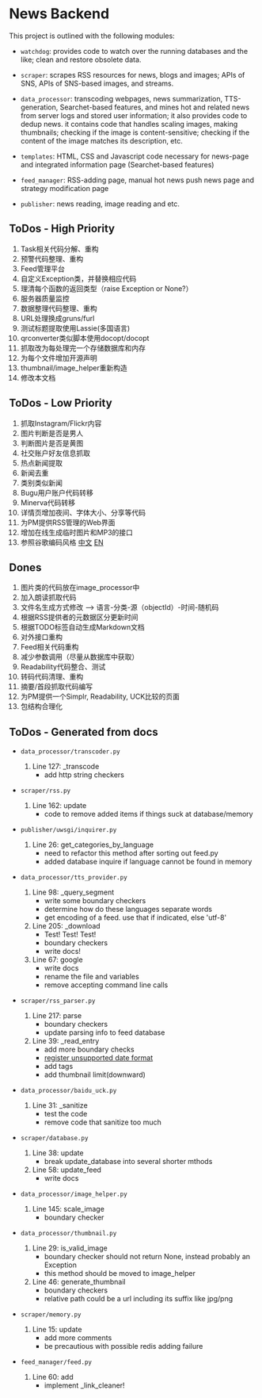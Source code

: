 News Backend
============

This project is outlined with the following modules:


* `watchdog`: provides code to watch over the running databases and the like; clean and restore obsolete data.

* `scraper`: scrapes RSS resources for news, blogs and images; APIs of SNS,
APIs of SNS-based images, and streams.

* `data_processor`: transcoding webpages, news summarization, TTS-generation, Searchet-based features, and mines hot and related news from server logs and stored user information; it also provides code to dedup news. it contains code that handles scaling images, making thumbnails; checking if the image is content-sensitive; checking if the content of the image matches its description, etc.

* `templates`: HTML, CSS and Javascript code necessary for news-page and integrated information page (Searchet-based features)

* `feed_manager`: RSS-adding page, manual hot news push news page and strategy modification page 

* `publisher`: news reading, image reading and etc.

ToDos - High Priority
----------------------
1. Task相关代码分解、重构
2. 预警代码整理、重构
3. Feed管理平台
4. 自定义Exception类，并替换相应代码
5. 理清每个函数的返回类型（raise Exception or None?）
6. 服务器质量监控
7. 数据整理代码整理、重构
8. URL处理换成gruns/furl
9. 测试标题提取使用Lassie(多国语言)
10. qrconverter类似脚本使用docopt/docopt
11. 抓取改为每处理完一个存储数据库和内存
12. 为每个文件增加开源声明
13. thumbnail/image_helper重新构造
14. 修改本文档

ToDos - Low Priority
---------------------
1. 抓取Instagram/Flickr内容
2. 图片判断是否是男人
3. 判断图片是否是黄图
4. 社交账户好友信息抓取
5. 热点新闻提取
6. 新闻去重
7. 类别类似新闻
8. Bugu用户账户代码转移
9. Minerva代码转移
10. 详情页增加夜间、字体大小、分享等代码
11. 为PM提供RSS管理的Web界面
12. 增加在线生成临时图片和MP3的接口
13. 参照谷歌编码风格
    [中文](http://zh-google-styleguide.readthedocs.org/en/latest/google-python-styleguide/)
    [EN](http://google-styleguide.googlecode.com/svn/trunk/pyguide.html)

Dones
------
1. 图片类的代码放在image_processor中
2. 加入朗读抓取代码
3. 文件名生成方式修改 --> 语言-分类-源（objectId）-时间-随机码
4. 根据RSS提供者的元数据区分更新时间
5. 根据TODO标签自动生成Markdown文档
6. 对外接口重构
7. Feed相关代码重构
8. 减少参数调用（尽量从数据库中获取）
9. Readability代码整合、测试
10. 转码代码清理、重构
11. 摘要/首段抓取代码编写
12. 为PM提供一个Simplr, Readability, UCK比较的页面
13. 包结构合理化


ToDos - Generated from docs
--------------------------
* `data_processor/transcoder.py`
    1. Line 127: _transcode
        - add http string checkers

* `scraper/rss.py`
    1. Line 162: update
        - code to remove added items if things suck at database/memory

* `publisher/uwsgi/inquirer.py`
    1. Line 26: get_categories_by_language
        - need to refactor this method after sorting out feed.py
        - added database inquire if language cannot be found in memory

* `data_processor/tts_provider.py`
    1. Line 98: _query_segment
        - write some boundary checkers
        - determine how do these languages separate words
        - get encoding of a feed. use that if indicated, else 'utf-8'
    2. Line 205: _download
        - Test! Test! Test!
        - boundary checkers
        - write docs!
    3. Line 67: google
        - write docs
        - rename the file and variables
        - remove accepting command line calls

* `scraper/rss_parser.py`
    1. Line 217: parse
        - boundary checkers
        - update parsing info to feed database
    2. Line 39: _read_entry
        - add more boundary checks
        - [register unsupported date format](http://pythonhosted.org/feedparser/date-parsing.html#advanced-date)
        - add tags
        - add thumbnail limit(downward)

* `data_processor/baidu_uck.py`
    1. Line 31: _sanitize
        - test the code
        - remove code that sanitize too much

* `scraper/database.py`
    1. Line 38: update
        - break update_database into several shorter mthods
    2. Line 58: update_feed
        - write docs

* `data_processor/image_helper.py`
    1. Line 145: scale_image
        - boundary checker

* `data_processor/thumbnail.py`
    1. Line 29: is_valid_image
        - boundary checker should not return None, instead probably an Exception
        - this method should be moved to image_helper
    2. Line 46: generate_thumbnail
        - boundary checkers
        - relative path could be a url including its suffix like jpg/png

* `scraper/memory.py`
    1. Line 15: update
        - add more comments
        - be precautious with possible redis adding failure

* `feed_manager/feed.py`
    1. Line 60: add
        - implement _link_cleaner!

